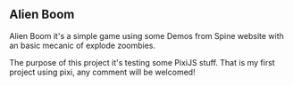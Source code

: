 ## Alien Boom
Alien Boom it's a simple game using some Demos from Spine website with an basic mecanic of explode zoombies.

The purpose of this project it's testing some PixiJS stuff. That is my first project using pixi, any comment will be welcomed!
